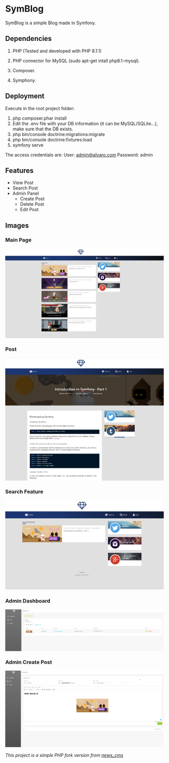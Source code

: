 # SymBlog

SymBlog is a simple Blog made in Symfony.

Dependencies
-------------

1. PHP (Tested and developed with PHP 8.1.1)

2. PHP connector for MySQL (sudo apt-get intall php8.1-mysql).

3. Composer.

4. Symphony.


Deployment
-------------
Execute in the root project folder:

1. php composer.phar install
2. Edit the .env file with your DB information (it can be MySQL/SQLite...), make sure that the DB exists.
3. php bin/console doctrine:migrations:migrate
4. php bin/console doctrine:fixtures:load
5. symfony serve

The access credentials are:
User: admin@alvaro.com
Password: admin

Features
-------------
- View Post
- Search Post
- Admin Panel
	- Create Post
	- Delete Post
	- Edit Post

Images
-------------
### Main Page
![Main Page](https://raw.githubusercontent.com/alvarodh5/SymBlog/main/readme_imgs/1.png)

### Post
![Post](https://raw.githubusercontent.com/alvarodh5/SymBlog/main/readme_imgs/2.png)

### Search Feature
![Search Feature](https://raw.githubusercontent.com/alvarodh5/SymBlog/main/readme_imgs/3.png)

### Admin Dashboard
![Admin Dashboard](https://raw.githubusercontent.com/alvarodh5/SymBlog/main/readme_imgs/4.png)

### Admin Create Post
![Admin Post](https://github.com/alvarodh5/SymBlog/blob/main/readme_imgs/5.png)



*This project is a simple PHP fork version from [news_cms](https://github.com/NESTicle/news_cms/)*